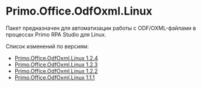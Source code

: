 # Primo.Office.OdfOxml.Linux

Пакет предназначен для автоматизации работы с ODF/OXML-файлами в процессах Primo RPA Studio для Linux. 

Cписок изменений по версиям:
* [Primo.Office.OdfOxml.Linux 1.2.4](https://docs.primo-rpa.ru/primo-rpa/release-notes/packages/linux/office-odfoxml/1.2.4)
* [Primo.Office.OdfOxml.Linux 1.2.3](https://docs.primo-rpa.ru/primo-rpa/release-notes/packages/linux/office-odfoxml/1.2.3)
* [Primo.Office.OdfOxml.Linux 1.2.2](https://docs.primo-rpa.ru/primo-rpa/release-notes/packages/linux/office-odfoxml/1.2.2)
* [Primo.Office.OdfOxml.Linux 1.1.1](https://docs.primo-rpa.ru/primo-rpa/release-notes/packages/linux/office-odfoxml/1.1.1)

